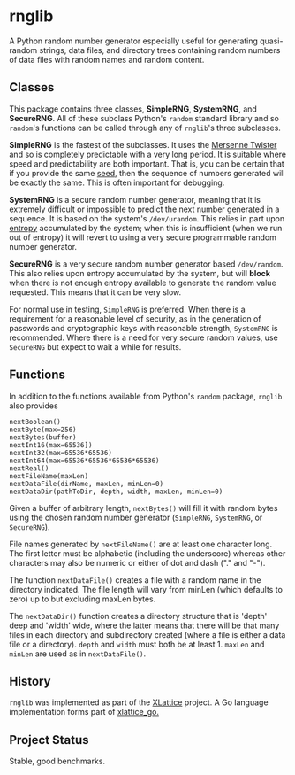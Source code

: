 <h1 class="libTop">rnglib</h1>

A Python random number generator especially useful for generating
quasi-random strings, data files, and directory trees containing
random numbers of data files with random names and random content.

## Classes

This package contains three classes, **SimpleRNG**, **SystemRNG**,
and **SecureRNG**.  All of these subclass Python's `random` standard
library and so `random`'s functions can be called through any
of `rnglib`'s three subclasses.

**SimpleRNG** is the fastest of the subclasses.  It uses the
[Mersenne Twister](https://en.wikipedia.org/wiki/Mersenne_Twister)
and so is completely predictable with a very long period.
It is suitable where speed and predictability are both important.
That is, you can be certain that if you provide the same
[seed](https://en.wikipedia.org/wiki/Random_seed),
then the sequence of numbers generated will be exactly the same.  This is
often important for debugging.

**SystemRNG** is a secure random number generator, meaning that it is
extremely difficult or impossible to predict the next number
generated in a sequence.  It is based on the system's `/dev/urandom`.
This relies in part upon
[entropy](https://en.wikipedia.org/wiki/Entropy (Computing))
accumulated by the system; when
this is insufficient (when we run out of entropy) it will revert to using
a very secure programmable random number generator.

**SecureRNG** is a very secure random number generator based
`/dev/random`.  This also relies upon entropy accumulated by the
system, but will **block** when there is not enough entropy available
to generate the random value requested.  This means that it can be
very slow.

For normal use in testing, `SimpleRNG` is preferred.  When there is
a requirement for a reasonable level of security, as in the
generation of passwords and cryptographic keys with reasonable
strength, `SystemRNG` is recommended.  Where there is a need for
very secure random values, use `SecureRNG` but expect to wait a
while for results.

## Functions

In addition to the functions available from Python's `random` package,
`rnglib` also provides

	nextBoolean()
	nextByte(max=256)
	nextBytes(buffer)
	nextInt16(max=65536])
	nextInt32(max=65536*65536)
	nextInt64(max=65536*65536*65536*65536)
	nextReal()
	nextFileName(maxLen)
	nextDataFile(dirName, maxLen, minLen=0)
	nextDataDir(pathToDir, depth, width, maxLen, minLen=0)

Given a buffer of arbitrary length, `nextBytes()` will fill it with random
bytes using the chosen random number generator (`SimpleRNG`, `SystemRNG`,
or `SecureRNG`).

File names generated by `nextFileName()` are at least one character long.
The first letter must be alphabetic (including the underscore)
whereas other characters may also be numeric or either of dot and dash
("." and "-").

The function `nextDataFile()` creates a file with a random name in the
directory indicated.  The file length will vary from minLen (which
defaults to zero) up to but excluding maxLen bytes.

The `nextDataDir()` function creates a directory structure that is
'depth' deep and 'width' wide, where the latter means that there
will be that many files in each directory and subdirectory created
(where a file is either a data file or a directory). `depth` and
`width` must both be at least 1.  `maxLen` and `minLen` are used as in
`nextDataFile()`.

## History

`rnglib` was implemented as part of the
[XLattice](http://www.xlattice.org)
project.  A Go language implementation forms part of
[xlattice_go.](https://github.com/jddixon/xlattice_go)

## Project Status

Stable, good benchmarks.


